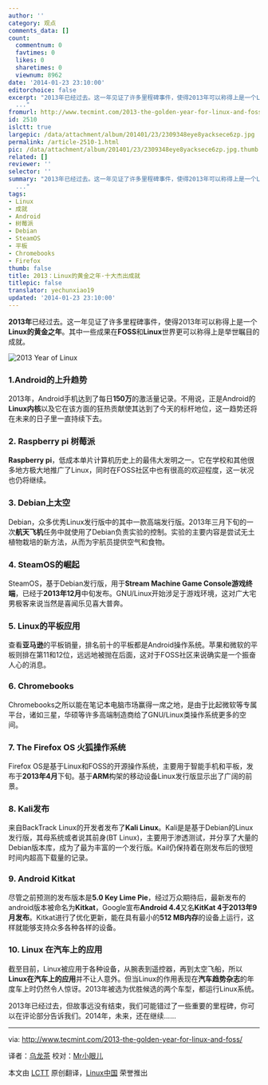 ```yaml
---
author: ''
category: 观点
comments_data: []
count:
  commentnum: 0
  favtimes: 0
  likes: 0
  sharetimes: 0
  viewnum: 8962
date: '2014-01-23 23:10:00'
editorchoice: false
excerpt: "2013年已经过去。这一年见证了许多里程碑事件，使得2013年可以称得上是一个Linux的黄金之年。其中一些成果在FOSS和Linux世界更可以称得上是举世瞩目的成就。\r\n\r\n1.Android的上升趋势\r\n2013年，Android手机达到了每日150
  ..."
fromurl: http://www.tecmint.com/2013-the-golden-year-for-linux-and-foss/
id: 2510
islctt: true
largepic: /data/attachment/album/201401/23/2309348eye8yacksece6zp.jpg
permalink: /article-2510-1.html
pic: /data/attachment/album/201401/23/2309348eye8yacksece6zp.jpg.thumb.jpg
related: []
reviewer: ''
selector: ''
summary: "2013年已经过去。这一年见证了许多里程碑事件，使得2013年可以称得上是一个Linux的黄金之年。其中一些成果在FOSS和Linux世界更可以称得上是举世瞩目的成就。\r\n\r\n1.Android的上升趋势\r\n2013年，Android手机达到了每日150
  ..."
tags:
- Linux
- 成就
- Android
- 树莓派
- Debian
- SteamOS
- 平板
- Chromebooks
- Firefox
thumb: false
title: 2013：Linux的黄金之年-十大杰出成就
titlepic: false
translator: yechunxiao19
updated: '2014-01-23 23:10:00'
---
```


**2013年**已经过去。这一年见证了许多里程碑事件，使得2013年可以称得上是一个**Linux的黄金之年**。其中一些成果在**FOSS**和**Linux**世界更可以称得上是举世瞩目的成就。


![2013 Year of Linux](/data/attachment/album/201401/23/2309348eye8yacksece6zp.jpg)


### 1.Android的上升趋势


2013年，Android手机达到了每日**150万**的激活量记录。不用说，正是Android的**Linux内核**以及它在该方面的狂热贡献使其达到了今天的标杆地位，这一趋势还将在未来的日子里一直持续下去。


### 2. Raspberry pi 树莓派


**Raspberry pi**，低成本单片计算机历史上的最伟大发明之一。它在学校和其他很多地方极大地推广了Linux，同时在FOSS社区中也有很高的欢迎程度，这一状况也仍将继续。


### 3. Debian上太空


Debian，众多优秀Linux发行版中的其中一款高端发行版。2013年三月下旬的一次**航天飞机**任务中就使用了Debian负责实验的控制。实验的主要内容是尝试无土植物栽培的新方法，从而为宇航员提供空气和食物。


### 4. SteamOS的崛起


SteamOS，基于Debian发行版，用于**Stream Machine Game Console游戏终端**，已经于**2013年12月**中旬发布。GNU/Linux开始涉足于游戏环境，这对广大宅男极客来说当然是喜闻乐见喜大普奔。


### 5. Linux的平板应用


查看**亚马逊**的平板销量，排名前十的平板都是Android操作系统。苹果和微软的平板则排在第11和12位，远远地被抛在后面，这对于FOSS社区来说确实是一个振奋人心的消息。


### 6. Chromebooks


Chromebooks之所以能在笔记本电脑市场赢得一席之地，是由于比起微软等专属平台，诸如三星，华硕等许多高端制造商给了GNU/Linux类操作系统更多的空间。


### 7. The Firefox OS 火狐操作系统


Firefox OS是基于Linux和FOSS的开源操作系统，主要用于智能手机和平板，发布于**2013年4月**下旬。基于**ARM**构架的移动设备Linux发行版显示出了广阔的前景。


### 8. Kali发布


来自BackTrack Linux的开发者发布了**Kali Linux**。Kali是是基于Debian的Linux发行版，其母系统或者说其前身(BT Linux)，主要用于渗透测试，并分享了大量的Debian版本库，成为了最为丰富的一个发行版。Kail仍保持着在刚发布后的很短时间内超高下载量的记录。


### 9. Android Kitkat


尽管之前预测的发布版本是**5.0 Key Lime Pie**，经过万众期待后，最新发布的android版本被命名为**Kitkat**，Google宣布**Android 4.4**又名**KitKat 4于2013年9月发布**。Kitkat进行了优化更新，能在具有最小的**512 MB内存**的设备上运行，这样就能够支持众多各种各样的设备。


### 10. Linux 在汽车上的应用


截至目前，Linux被应用于各种设备，从腕表到遥控器，再到太空飞船，所以**Linux在汽车上的应用**并不让人意外。但当Linux的作用表现在**汽车趋势杂志**的年度车上时仍然令人惊讶。2013年被选为优胜候选的两个车型，都运行Linux系统。


2013年已经过去，但故事远没有结束，我们可能错过了一些重要的里程碑，你可以在评论部分告诉我们。2014年，未来，还在继续……




---


via: <http://www.tecmint.com/2013-the-golden-year-for-linux-and-foss/>


译者：[乌龙茶](https://github.com/yechunxiao19) 校对：[Mr小眼儿](http://blog.csdn.net/tinyeyeser)


本文由 [LCTT](https://github.com/LCTT/TranslateProject) 原创翻译，[Linux中国](http://linux.cn/) 荣誉推出